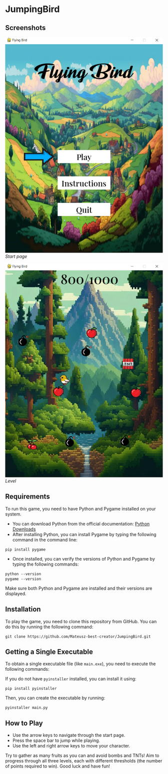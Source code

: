 # JumpingBird

## Screenshots
![Screenshot 1](screenshots/sc1.png)
*Start page*

![Screenshot 2](screenshots/sc2.png)
*Level*

## Requirements
To run this game, you need to have Python and Pygame installed on your system.
- You can download Python from the official documentation: [Python Downloads](https://www.python.org/downloads/)
- After installing Python, you can install Pygame by typing the following command in the command line:

```
pip install pygame
```

- Once installed, you can verify the versions of Python and Pygame by typing the following commands:

```
python --version
pygame --version
```

Make sure both Python and Pygame are installed and their versions are displayed.

## Installation
To play the game, you need to clone this repository from GitHub. You can do this by running the following command:

```
git clone https://github.com/Mateusz-best-creator/JumpingBird.git
```

## Getting a Single Executable
To obtain a single executable file (like `main.exe`), you need to execute the following commands:

If you do not have `pyinstaller` installed, you can install it using:
```
pip install pyinstaller
```

Then, you can create the executable by running:
```
pyinstaller main.py
```

## How to Play
- Use the arrow keys to navigate through the start page.
- Press the space bar to jump while playing.
- Use the left and right arrow keys to move your character.

Try to gather as many fruits as you can and avoid bombs and TNTs! Aim to progress through all three levels, each with different thresholds (the number of points required to win).
Good luck and have fun!